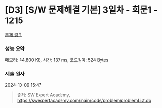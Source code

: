 # [D3] [S/W 문제해결 기본] 3일차 - 회문1 - 1215 

[문제 링크](https://swexpertacademy.com/main/code/problem/problemDetail.do?contestProbId=AV14QpAaAAwCFAYi) 

### 성능 요약

메모리: 44,800 KB, 시간: 137 ms, 코드길이: 524 Bytes

### 제출 일자

2024-10-09 15:47



> 출처: SW Expert Academy, https://swexpertacademy.com/main/code/problem/problemList.do